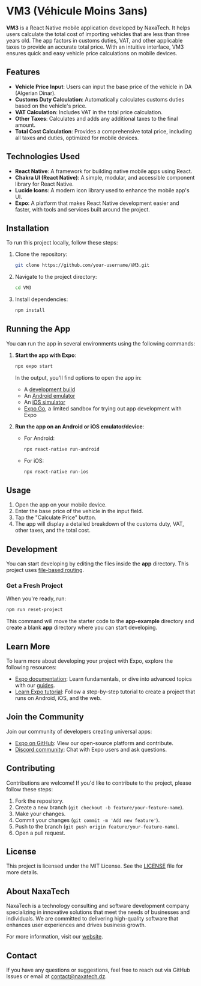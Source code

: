 # VM3 (Véhicule Moins 3ans)

**VM3** is a React Native mobile application developed by NaxaTech. It helps users calculate the total cost of importing vehicles that are less than three years old. The app factors in customs duties, VAT, and other applicable taxes to provide an accurate total price. With an intuitive interface, VM3 ensures quick and easy vehicle price calculations on mobile devices.

## Features

- **Vehicle Price Input**: Users can input the base price of the vehicle in DA (Algerian Dinar).
- **Customs Duty Calculation**: Automatically calculates customs duties based on the vehicle's price.
- **VAT Calculation**: Includes VAT in the total price calculation.
- **Other Taxes**: Calculates and adds any additional taxes to the final amount.
- **Total Cost Calculation**: Provides a comprehensive total price, including all taxes and duties, optimized for mobile devices.

## Technologies Used

- **React Native**: A framework for building native mobile apps using React.
- **Chakra UI (React Native)**: A simple, modular, and accessible component library for React Native.
- **Lucide Icons**: A modern icon library used to enhance the mobile app's UI.
- **Expo**: A platform that makes React Native development easier and faster, with tools and services built around the project.

## Installation

To run this project locally, follow these steps:

1. Clone the repository:
   ```bash
   git clone https://github.com/your-username/VM3.git
   ```

2. Navigate to the project directory:
   ```bash
   cd VM3
   ```

3. Install dependencies:
   ```bash
   npm install
   ```

## Running the App

You can run the app in several environments using the following commands:

1. **Start the app with Expo**:
   ```bash
   npx expo start
   ```

   In the output, you'll find options to open the app in:
   - A [development build](https://docs.expo.dev/develop/development-builds/introduction/)
   - An [Android emulator](https://docs.expo.dev/workflow/android-studio-emulator/)
   - An [iOS simulator](https://docs.expo.dev/workflow/ios-simulator/)
   - [Expo Go](https://expo.dev/go), a limited sandbox for trying out app development with Expo

2. **Run the app on an Android or iOS emulator/device**:
   - For Android:
     ```bash
     npx react-native run-android
     ```
   - For iOS:
     ```bash
     npx react-native run-ios
     ```

## Usage

1. Open the app on your mobile device.
2. Enter the base price of the vehicle in the input field.
3. Tap the "Calculate Price" button.
4. The app will display a detailed breakdown of the customs duty, VAT, other taxes, and the total cost.

## Development

You can start developing by editing the files inside the **app** directory. This project uses [file-based routing](https://docs.expo.dev/router/introduction/).

### Get a Fresh Project

When you're ready, run:

```bash
npm run reset-project
```

This command will move the starter code to the **app-example** directory and create a blank **app** directory where you can start developing.

## Learn More

To learn more about developing your project with Expo, explore the following resources:

- [Expo documentation](https://docs.expo.dev/): Learn fundamentals, or dive into advanced topics with our [guides](https://docs.expo.dev/guides).
- [Learn Expo tutorial](https://docs.expo.dev/tutorial/introduction/): Follow a step-by-step tutorial to create a project that runs on Android, iOS, and the web.

## Join the Community

Join our community of developers creating universal apps:

- [Expo on GitHub](https://github.com/expo/expo): View our open-source platform and contribute.
- [Discord community](https://chat.expo.dev): Chat with Expo users and ask questions.

## Contributing

Contributions are welcome! If you'd like to contribute to the project, please follow these steps:

1. Fork the repository.
2. Create a new branch (`git checkout -b feature/your-feature-name`).
3. Make your changes.
4. Commit your changes (`git commit -m 'Add new feature'`).
5. Push to the branch (`git push origin feature/your-feature-name`).
6. Open a pull request.

## License

This project is licensed under the MIT License. See the [LICENSE](LICENSE) file for more details.

## About NaxaTech

NaxaTech is a technology consulting and software development company specializing in innovative solutions that meet the needs of businesses and individuals. We are committed to delivering high-quality software that enhances user experiences and drives business growth.

For more information, visit our [website](https://nexatech.dz).

## Contact

If you have any questions or suggestions, feel free to reach out via GitHub Issues or email at contact@naxatech.dz.
